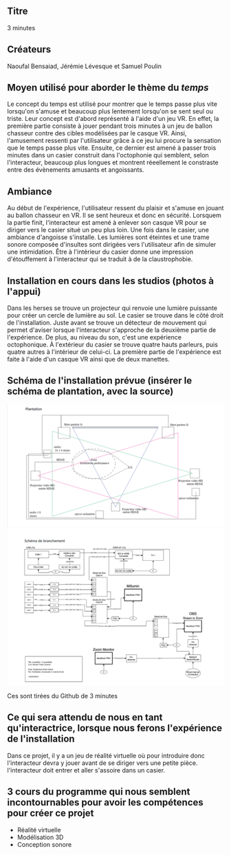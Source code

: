 ## Titre 

3 minutes

## Créateurs

Naoufal Bensaiad, Jérémie Lévesque et Samuel Poulin 

## Moyen utilisé pour aborder le thème du *temps* 

Le concept du temps est utilisé pour montrer que le temps passe plus vite lorsqu'on s'amuse et beaucoup plus lentement lorsqu'on se sent seul ou triste. Leur concept est d'abord représenté à l'aide d'un jeu VR. En effet, la première partie consiste à jouer pendant trois minutes à un jeu de ballon chasseur contre des cibles modélisées par le casque VR. Ainsi, l'amusement ressenti par l'utilisateur grâce à ce jeu lui procure la sensation que le temps passe plus vite. Ensuite, ce dernier est amené à passer trois minutes dans un casier construit dans l'octophonie qui semblent, selon l'interacteur, beaucoup plus longues et montrent réeellement le constraste entre des évènements amusants et angoissants.

## Ambiance

Au début de l'expérience, l'utilisateur ressent du plaisir et s'amuse en jouant au ballon chasseur en VR. Il se sent heureux et donc en sécurité. Lorsquem la partie finit, l'interacteur est amené à enlever son casque VR pour se diriger vers le casier situé un peu plus loin. Une fois dans le casier, une ambiance d'angoisse s'installe. Les lumières sont éteintes et une trame sonore composée d'insultes sont dirigées vers l'utilisateur afin de simuler une intimidation. Être à l'intérieur du casier donne une impression d'étouffement à l'interacteur qui se traduit à de la claustrophobie. 

## Installation en cours dans les studios (photos à l'appui)

Dans les herses se trouve un projecteur qui renvoie une lumière puissante pour créer un cercle de lumière au sol. Le casier se trouve dans le côté droit de l'installation. Juste avant se trouve un détecteur de mouvement qui permet d'aviser lorsque l'interacteur s'approche de la deuxième partie de l'expérience. De plus, au niveau du son, c'est une expérience octophonique. À l'extérieur du casier se trouve quatre hauts parleurs, puis quatre autres à l'intérieur de celui-ci. La première partie de l'expérience est faite à l'aide d'un casque VR ainsi que de deux manettes. 

## Schéma de l'installation prévue (insérer le schéma de plantation, avec la source)
![image du schémas de 3 minutes](medias/schemas/3_minutes1.png)
![image du schémas de 3 minutes](medias/schemas/3_minutes2.png)

Ces sont tirées du Github de 3 minutes
## Ce qui sera attendu de nous en tant qu'interactrice, lorsque nous ferons l'expérience de l'installation

Dans ce projet, il y a un jeu de réalité virtuelle où pour introduire donc l'interacteur devra y jouer avant de se diriger vers une petite pièce. l'interacteur doit entrer et aller s'assoire dans un casier. 

## 3 cours du programme qui nous semblent incontournables pour avoir les compétences pour créer ce projet 

 - Réalité virtuelle
 - Modélisation 3D
 - Conception sonore

